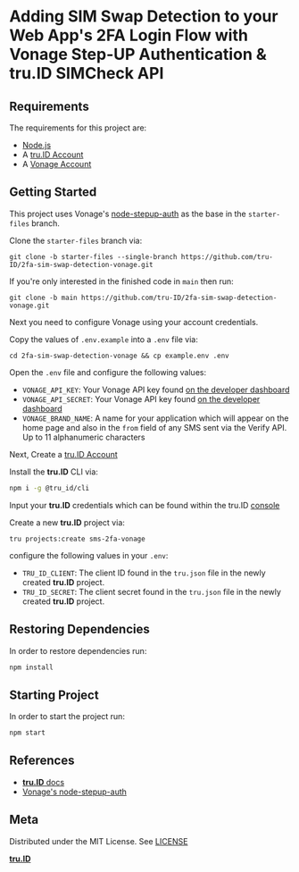 # Adding SIM Swap Detection to your Web App's 2FA Login Flow with Vonage Step-UP Authentication & **tru.ID** SIMCheck API

## Requirements

The requirements for this project are:

- [Node.js](https://nodejs.org)
- A [tru.ID Account](https://tru.id)
- A [Vonage Account](https://developer.nexmo.com/)

## Getting Started

This project uses Vonage's [node-stepup-auth](https://github.com/nexmo-community/node-stepup-auth) as the base in the `starter-files` branch.

Clone the `starter-files` branch via:

```
git clone -b starter-files --single-branch https://github.com/tru-ID/2fa-sim-swap-detection-vonage.git
```

If you're only interested in the finished code in `main` then run:

```
git clone -b main https://github.com/tru-ID/2fa-sim-swap-detection-vonage.git
```

Next you need to configure Vonage using your account credentials.

Copy the values of `.env.example` into a `.env` file via:

```
cd 2fa-sim-swap-detection-vonage && cp example.env .env
```

Open the `.env` file and configure the following values:

- `VONAGE_API_KEY`: Your Vonage API key found [on the developer dashboard](https://dashboard.nexmo.com)
- `VONAGE_API_SECRET`: Your Vonage API key found [on the developer dashboard](https://dashboard.nexmo.com)
- `VONAGE_BRAND_NAME`: A name for your application which will appear on the home page and also in the `from` field of any SMS sent via the Verify API. Up to 11 alphanumeric characters

Next, Create a [tru.ID Account](https://tru.id)

Install the **tru.ID** CLI via:

```bash
npm i -g @tru_id/cli

```

Input your **tru.ID** credentials which can be found within the tru.ID [console](https://developer.tru.id/console)

Create a new **tru.ID** project via:

```
tru projects:create sms-2fa-vonage
```

configure the following values in your `.env`:

- `TRU_ID_CLIENT`: The client ID found in the `tru.json` file in the newly created **tru.ID** project.
- `TRU_ID_SECRET`: The client secret found in the `tru.json` file in the newly created **tru.ID** project.

## Restoring Dependencies

In order to restore dependencies run:

```bash
npm install
```

## Starting Project

In order to start the project run:

```bash
npm start
```

## References

- [**tru.ID** docs](https://developer.tru.id/docs)
- [Vonage's node-stepup-auth](https://github.com/nexmo-community/node-stepup-auth)

## Meta

Distributed under the MIT License. See [LICENSE](https://github.com/tru-ID/2fa-sim-swap-detection-vonage/blob/main/LICENSE.md)

[**tru.ID**](https://tru.id)
